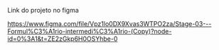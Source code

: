 Link do projeto no figma

https://www.figma.com/file/Vpz1lo0DX9Xvas3WTPO2za/Stage-03---Formul%C3%A1rio-intermedi%C3%A1rio-(Copy)?node-id=0%3A1&t=ZE2zGkp6H0OSYhbe-0